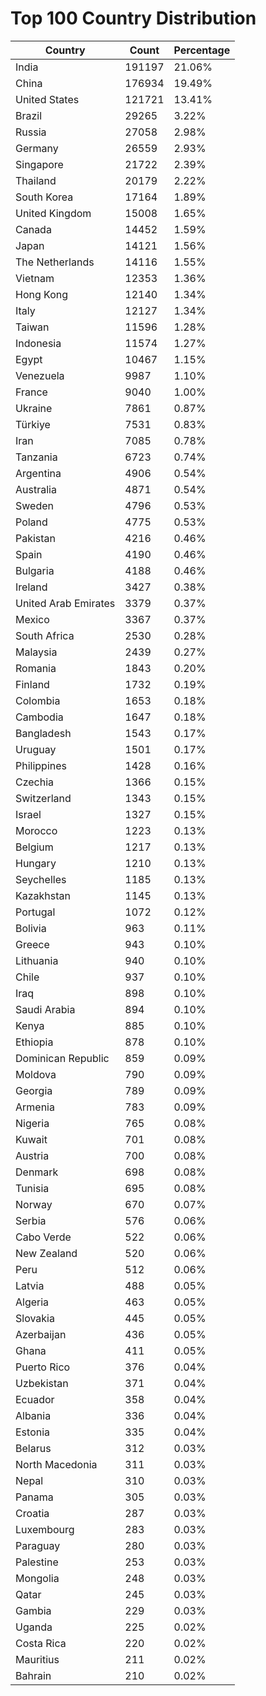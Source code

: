 # Top 100 Country Distribution
| Country | Count | Percentage |
|----|----|----|
| India | 191197 | 21.06% |
| China | 176934 | 19.49% |
| United States | 121721 | 13.41% |
| Brazil | 29265 | 3.22% |
| Russia | 27058 | 2.98% |
| Germany | 26559 | 2.93% |
| Singapore | 21722 | 2.39% |
| Thailand | 20179 | 2.22% |
| South Korea | 17164 | 1.89% |
| United Kingdom | 15008 | 1.65% |
| Canada | 14452 | 1.59% |
| Japan | 14121 | 1.56% |
| The Netherlands | 14116 | 1.55% |
| Vietnam | 12353 | 1.36% |
| Hong Kong | 12140 | 1.34% |
| Italy | 12127 | 1.34% |
| Taiwan | 11596 | 1.28% |
| Indonesia | 11574 | 1.27% |
| Egypt | 10467 | 1.15% |
| Venezuela | 9987 | 1.10% |
| France | 9040 | 1.00% |
| Ukraine | 7861 | 0.87% |
| Türkiye | 7531 | 0.83% |
| Iran | 7085 | 0.78% |
| Tanzania | 6723 | 0.74% |
| Argentina | 4906 | 0.54% |
| Australia | 4871 | 0.54% |
| Sweden | 4796 | 0.53% |
| Poland | 4775 | 0.53% |
| Pakistan | 4216 | 0.46% |
| Spain | 4190 | 0.46% |
| Bulgaria | 4188 | 0.46% |
| Ireland | 3427 | 0.38% |
| United Arab Emirates | 3379 | 0.37% |
| Mexico | 3367 | 0.37% |
| South Africa | 2530 | 0.28% |
| Malaysia | 2439 | 0.27% |
| Romania | 1843 | 0.20% |
| Finland | 1732 | 0.19% |
| Colombia | 1653 | 0.18% |
| Cambodia | 1647 | 0.18% |
| Bangladesh | 1543 | 0.17% |
| Uruguay | 1501 | 0.17% |
| Philippines | 1428 | 0.16% |
| Czechia | 1366 | 0.15% |
| Switzerland | 1343 | 0.15% |
| Israel | 1327 | 0.15% |
| Morocco | 1223 | 0.13% |
| Belgium | 1217 | 0.13% |
| Hungary | 1210 | 0.13% |
| Seychelles | 1185 | 0.13% |
| Kazakhstan | 1145 | 0.13% |
| Portugal | 1072 | 0.12% |
| Bolivia | 963 | 0.11% |
| Greece | 943 | 0.10% |
| Lithuania | 940 | 0.10% |
| Chile | 937 | 0.10% |
| Iraq | 898 | 0.10% |
| Saudi Arabia | 894 | 0.10% |
| Kenya | 885 | 0.10% |
| Ethiopia | 878 | 0.10% |
| Dominican Republic | 859 | 0.09% |
| Moldova | 790 | 0.09% |
| Georgia | 789 | 0.09% |
| Armenia | 783 | 0.09% |
| Nigeria | 765 | 0.08% |
| Kuwait | 701 | 0.08% |
| Austria | 700 | 0.08% |
| Denmark | 698 | 0.08% |
| Tunisia | 695 | 0.08% |
| Norway | 670 | 0.07% |
| Serbia | 576 | 0.06% |
| Cabo Verde | 522 | 0.06% |
| New Zealand | 520 | 0.06% |
| Peru | 512 | 0.06% |
| Latvia | 488 | 0.05% |
| Algeria | 463 | 0.05% |
| Slovakia | 445 | 0.05% |
| Azerbaijan | 436 | 0.05% |
| Ghana | 411 | 0.05% |
| Puerto Rico | 376 | 0.04% |
| Uzbekistan | 371 | 0.04% |
| Ecuador | 358 | 0.04% |
| Albania | 336 | 0.04% |
| Estonia | 335 | 0.04% |
| Belarus | 312 | 0.03% |
| North Macedonia | 311 | 0.03% |
| Nepal | 310 | 0.03% |
| Panama | 305 | 0.03% |
| Croatia | 287 | 0.03% |
| Luxembourg | 283 | 0.03% |
| Paraguay | 280 | 0.03% |
| Palestine | 253 | 0.03% |
| Mongolia | 248 | 0.03% |
| Qatar | 245 | 0.03% |
| Gambia | 229 | 0.03% |
| Uganda | 225 | 0.02% |
| Costa Rica | 220 | 0.02% |
| Mauritius | 211 | 0.02% |
| Bahrain | 210 | 0.02% |
